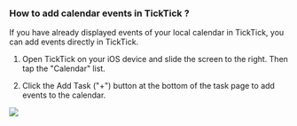 ### How to add calendar events in TickTick ?

If you have already displayed events of your local calendar in TickTick, you can add events directly in TickTick.

1. Open TickTick on your iOS device and slide the screen to the right. Then tap the "Calendar" list.

2. Click the Add Task ("+") button at the bottom of the task page to add events to the calendar.

![](../../../images/ticktick-ios-app/calendar/4.5.5.png)

